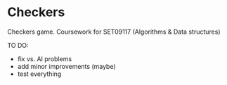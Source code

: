# Checkers
Checkers game. Coursework for SET09117 (Algorithms &amp; Data structures)

TO DO:

- fix vs. AI problems
- add minor improvements (maybe)
- test everything